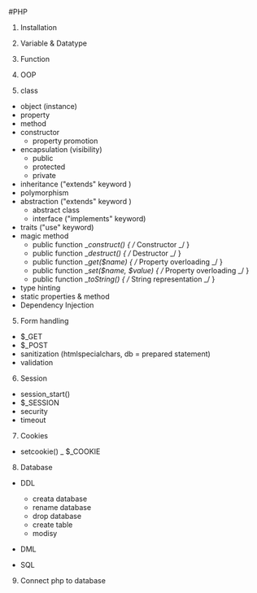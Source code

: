 #PHP

1. Installation
2. Variable & Datatype
3. Function
4. OOP

5. class

- object (instance)
- property
- method
- constructor
  - property promotion
- encapsulation (visibility)
  - public
  - protected
  - private
- inheritance ("extends" keyword )
- polymorphism
- abstraction ("extends" keyword )
  - abstract class
  - interface ("implements" keyword)
- traits ("use" keyword)
- magic method
  - public function \__construct() { /_ Constructor \_/ }
  - public function \__destruct() { /_ Destructor \_/ }
  - public function \__get($name) { /_ Property overloading \_/ }
  - public function \__set($name, $value) { /_ Property overloading \_/ }
  - public function \__toString() { /_ String representation \_/ }
- type hinting
- static properties & method
- Dependency Injection

5. Form handling

- $\_GET
- $\_POST
- sanitization (htmlspecialchars, db = prepared statement)
- validation

6. Session

- session_start()
- $\_SESSION
- security
- timeout

7. Cookies

- setcookie()
  \_ $\_COOKIE

8. Database

- DDL

  - creata database
  - rename database
  - drop database
  - create table
  - modisy

- DML
- SQL

9. Connect php to database
